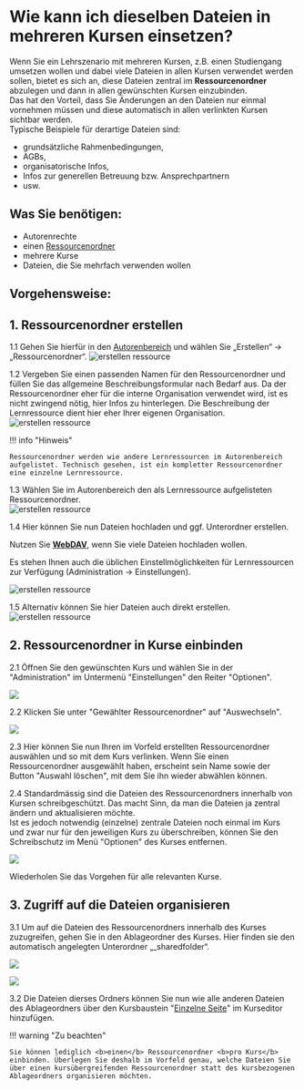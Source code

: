 # Wie kann ich dieselben Dateien in mehreren Kursen einsetzen?

Wenn Sie ein Lehrszenario mit mehreren Kursen, z.B. einen Studiengang umsetzen wollen und dabei viele Dateien in allen Kursen verwendet werden sollen, bietet es sich an, diese Dateien zentral im <b>Ressourcenordner</b> abzulegen und dann in allen gewünschten Kursen einzubinden. <br>
Das hat den Vorteil, dass Sie Änderungen an den Dateien nur einmal vornehmen müssen und diese automatisch in allen verlinkten Kursen sichtbar werden.<br>Typische Beispiele für derartige Dateien sind: 
* grundsätzliche Rahmenbedingungen,
* AGBs,
* organisatorische Infos,
* Infos zur generellen Betreuung bzw. Ansprechpartnern
* usw.

## Was Sie benötigen:

* Autorenrechte
* einen [Ressourcenordner](../course_create/Course_Settings.de.md)
* mehrere Kurse
* Dateien, die Sie mehrfach verwenden wollen


## Vorgehensweise:

## 1. Ressourcenordner erstellen  

1.1 Gehen Sie hierfür in den [Autorenbereich](../authoring/index.de.md) und wählen Sie
„Erstellen“ -> „Ressourcenordner“.
     ![erstellen ressource](assets/Ressourcenordner_erstellen.png)  

1.2 Vergeben Sie einen passenden Namen für den Ressourcenordner und füllen Sie das allgemeine Beschreibungsformular nach Bedarf aus. Da der Ressourcenordner eher für die interne Organisation verwendet wird, ist es nicht zwingend nötig, hier Infos zu hinterlegen. Die Beschreibung der Lernressource dient hier eher Ihrer eigenen Organisation.  
     ![erstellen ressource](assets/Ressourcenordner_erstellen_Titel.png)  

!!! info "Hinweis"

    Ressourcenordner werden wie andere Lernressourcen im Autorenbereich aufgelistet. Technisch gesehen, ist ein kompletter Ressourcenordner eine einzelne Lernressource.

1.3 Wählen Sie im Autorenbereich den als Lernressource aufgelisteten Ressourcenordner.  
     ![erstellen ressource](assets/Ressourcenordner_im_Autorenbereich.png)  

1.4 Hier können Sie nun Dateien hochladen und ggf. Unterordner erstellen.

Nutzen Sie [**WebDAV**](../supported_tech/Using_WebDAV.de.md), wenn Sie viele Dateien hochladen wollen.  

Es stehen Ihnen auch die üblichen Einstellmöglichkeiten für Lernressourcen zur Verfügung (Administration -> Einstellungen).

   ![erstellen ressource](assets/Ressourcenordner_Dateien.png) 


1.5 Alternativ können Sie hier Dateien auch direkt erstellen.
    ![erstellen ressource](assets/Ressourcenordner_Datei_erstellen.png) 
 
## 2. Ressourcenordner in Kurse einbinden  

2.1 Öffnen Sie den gewünschten Kurs und wählen Sie in der "Administration" im Untermenü "Einstellungen" den Reiter "Optionen".

![](assets/Ressourcenordner_Einstellungen_Optionen.png)
 
2.2 Klicken Sie unter "Gewählter Ressourcenordner" auf "Auswechseln".

![](assets/Ressourcenordner_auswechseln.png) 
 
2.3 Hier können Sie nun Ihren im Vorfeld erstellten Ressourcenordner auswählen und
so mit dem Kurs verlinken. Wenn Sie einen Ressourcenordner ausgewählt haben, erscheint sein Name sowie
der Button "Auswahl löschen", mit dem Sie ihn wieder abwählen können.
  
2.4 Standardmässig sind die Dateien des Ressourcenordners innerhalb von Kursen schreibgeschützt. Das macht Sinn, da man die Dateien ja zentral ändern und aktualisieren möchte.<br>Ist es jedoch notwendig (einzelne) zentrale Dateien noch
einmal im Kurs und zwar nur für den jeweiligen Kurs zu überschreiben, können Sie den Schreibschutz im Menü "Optionen" des Kurses entfernen.

![](assets/Ressourcenordner_aendern.png)
 
  
Wiederholen Sie das Vorgehen für alle relevanten Kurse.

## 3. Zugriff auf die Dateien organisieren  

3.1 Um auf die Dateien des Ressourcenordners innerhalb des Kurses zuzugreifen, gehen Sie in den Ablageordner des Kurses. Hier finden sie den automatisch
angelegten Unterordner „_sharedfolder“.

![](assets/Ablageordner_menu.png)

![](assets/Ablageordner_ohne_menu.png)
  
3.2 Die Dateien dierses Ordners können Sie nun wie alle anderen Dateien des Ablageordners über
den Kursbaustein "[Einzelne Seite](../course_elements/Knowledge_Transfer.de.md)" im Kurseditor
hinzufügen.

!!! warning "Zu beachten"

    Sie können lediglich <b>einen</b> Ressourcenordner <b>pro Kurs</b> einbinden. Überlegen Sie deshalb im Vorfeld genau, welche Dateien Sie über einen kursübergreifenden Ressourcenordner statt des kursbezogenen Ablageordners organisieren möchten.
